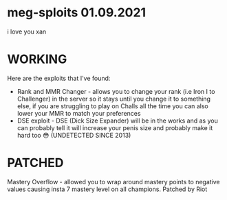 # meg-sploits 01.09.2021
i love you xan
# **WORKING**

Here are the exploits that I've found:
- Rank and MMR Changer - allows you to change your rank (i.e Iron I to Challenger) in the server so it stays until you change it to something else, if you are struggling to play on Challs all the time you can also lower your MMR to match your preferences
- DSE exploit -  DSE (Dick Size Expander) will be in the works and as you can probably tell it will increase your penis size and probably make it hard too 😳 (UNDETECTED SINCE 2013)

# **PATCHED**

Mastery Overflow - allowed you to wrap around mastery points to negative values causing insta 7 mastery level on all champions. Patched by Riot
